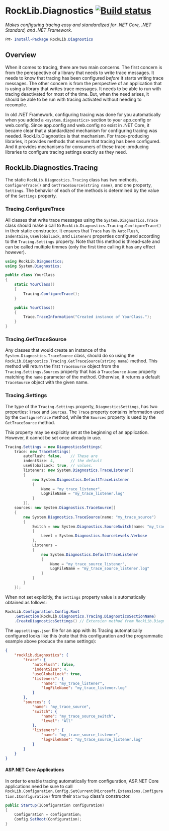 # RockLib.Diagnostics [![Build status](https://ci.appveyor.com/api/projects/status/9gra3aiyh2bb8rob?svg=true)](https://ci.appveyor.com/project/bfriesen/rocklib-diagnostics)

_Makes configuring tracing easy and standardized for .NET Core, .NET Standard, and .NET Framework._

```powershell
PM> Install-Package RockLib.Diagnostics
```

## Overview

When it comes to tracing, there are two main concerns. The first concern is from the perespective of a library that needs to write trace messages. It needs to know that tracing has been configured *before* it starts writing trace messages. The other concern is from the perspective of an application that is using a library that writes trace messages. It needs to be able to run with tracing deactivated for most of the time. But, when the need arises, it should be able to be run with tracing activated without needing to recompile.

In old .NET Framework, configuring tracing was done for you automatically when you added a `<system.diagnostics>` section to your app.config or web.config. Since app.config and web.config no exist in .NET Core, it became clear that a standardized mechanism for configuring tracing was needed. RockLib.Diagnostics is that mechanism. For trace-producing libraries, it provides methods that ensure that tracing has been configured. And it provides mechanisms for consumers of these trace-producing libraries to configure tracing settings exactly as they need.

## RockLib.Diagnostics.Tracing

The static `RockLib.Diagnostics.Tracing` class has two methods, `ConfigureTrace()` and `GetTraceSource(string name)`, and one property, `Settings`. The behavior of each of the methods is determined by the value of the `Settings` property.

### Tracing.ConfigureTrace

All classes that write trace messages using the `System.Diagnostics.Trace` class should make a call to `RockLib.Diagnostics.Tracing.ConfigureTrace()` in their static constructor. It ensures that `Trace` has its `AutoFlush`, `IndentSize`, `UseGlobalLock`, and `Listeners` properties configured according to the `Tracing.Settings` property. Note that this method is thread-safe and can be called multiple timmes (only the first time calling it has any effect however).

```c#
using RockLib.Diagnostics;
using System.Diagnostics;

public class YourClass
{
    static YourClass()
    {
        Tracing.ConfigureTrace();
    }

    public YourClass()
    {
        Trace.TraceInformation("Created instance of YourClass.");
    }
}
```

### Tracing.GetTraceSource

Any classes that would create an instance of the `System.Diagnostics.TraceSource` class, should do so using the `RockLib.Diagnostics.Tracing.GetTraceSource(string name)` method. This method will return the first `TraceSource` object from the `Tracing.Settings.Sources` property that has a `TraceSource.Name` property matching the `name` parameter of the method. Otherwise, it returns a default `TraceSource` object with the given name.

### Tracing.Settings

The type of the `Tracing.Settings` property, `DiagnosticsSettings`, has two properties: `Trace` and `Sources`. The `Trace` property contains information used by the `ConfigureTrace` method, while the `Sources` property is used by the `GetTraceSource` method.

This property may be explicitly set at the beginning of an application. However, it cannot be set once already in use.

```c#
Tracing.Settings = new DiagnosticsSettings(
    trace: new TraceSettings(
        autoFlush: false,    // These are
        indentSize: 4,       // the default
        useGlobalLock: true, // values.
        listeners: new System.Diagnostics.TraceListener[]
        {
            new System.Diagnostics.DefaultTraceListener
            {
                Name = "my_trace_listener",
                LogFileName = "my_trace_listener.log"
            }
        }),
    sources: new System.Diagnostics.TraceSource[]
    {
        new System.Diagnostics.TraceSource(name: "my_trace_source")
        {
            Switch = new System.Diagnostics.SourceSwitch(name: "my_trace_source_switch")
            {
                Level = System.Diagnostics.SourceLevels.Verbose
            },
            Listeners =
            {
                new System.Diagnostics.DefaultTraceListener
                {
                    Name = "my_trace_source_listener",
                    LogFileName = "my_trace_source_listener.log"
                }
            }
        }
    });
```

When not set explicitly, the `Settings` property value is automatically obtained as follows:

```c#
RockLib.Configuration.Config.Root
    .GetSection(RockLib.Diagnostics.Tracing.DiagnosticsSectionName)
    .CreateDiagnosticsSettings() // Extension method from RockLib.Diagnostics.ConfigurationExtensions
```

The `appsettings.json` file for an app with its Tracing automatically configured looks like this (note that this configuration and the programmatic example above produce the same settings):

```json
{
    "rocklib.diagnostics": {
        "trace": {
            "autoFlush": false,
            "indentSize": 4,
            "useGlobalLock": true,
            "listeners": {
                "name": "my_trace_listener",
                "logFileName": "my_trace_listener.log"
            }
        },
        "sources": {
            "name": "my_trace_source",
            "switch": {
                "name": "my_trace_source_switch",
                "level": "All"
            },
            "listeners": {
                "name": "my_trace_source_listener",
                "logFileName": "my_trace_source_listener.log"
            }
        }
    }
}

```

#### ASP.NET Core Applications

In order to enable tracing automatically from configuration, ASP.NET Core applications need be sure to call `RockLib.Configuration.Config.SetCurrent(Microsoft.Extensions.Configuration.IConfiguration)` from their `Startup` class's constructor.

```c#
public Startup(IConfiguration configuration)
{
    Configuration = configuration;
    Config.SetRoot(Configuration);
}
```
